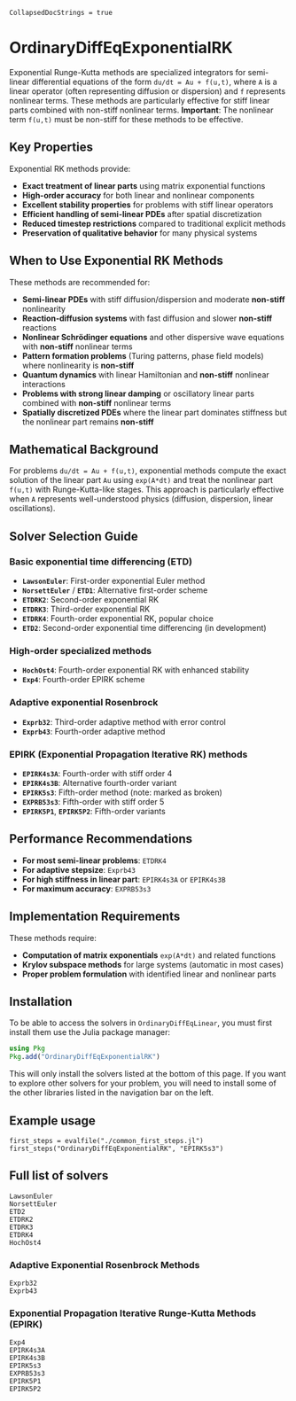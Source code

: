 ```@meta
CollapsedDocStrings = true
```

# OrdinaryDiffEqExponentialRK

Exponential Runge-Kutta methods are specialized integrators for semi-linear differential equations of the form `du/dt = Au + f(u,t)`, where `A` is a linear operator (often representing diffusion or dispersion) and `f` represents nonlinear terms. These methods are particularly effective for stiff linear parts combined with non-stiff nonlinear terms. **Important**: The nonlinear term `f(u,t)` must be non-stiff for these methods to be effective.

## Key Properties

Exponential RK methods provide:

  - **Exact treatment of linear parts** using matrix exponential functions
  - **High-order accuracy** for both linear and nonlinear components
  - **Excellent stability properties** for problems with stiff linear operators
  - **Efficient handling of semi-linear PDEs** after spatial discretization
  - **Reduced timestep restrictions** compared to traditional explicit methods
  - **Preservation of qualitative behavior** for many physical systems

## When to Use Exponential RK Methods

These methods are recommended for:

  - **Semi-linear PDEs** with stiff diffusion/dispersion and moderate **non-stiff** nonlinearity
  - **Reaction-diffusion systems** with fast diffusion and slower **non-stiff** reactions
  - **Nonlinear Schrödinger equations** and other dispersive wave equations with **non-stiff** nonlinear terms
  - **Pattern formation problems** (Turing patterns, phase field models) where nonlinearity is **non-stiff**
  - **Quantum dynamics** with linear Hamiltonian and **non-stiff** nonlinear interactions
  - **Problems with strong linear damping** or oscillatory linear parts combined with **non-stiff** nonlinear terms
  - **Spatially discretized PDEs** where the linear part dominates stiffness but the nonlinear part remains **non-stiff**

## Mathematical Background

For problems `du/dt = Au + f(u,t)`, exponential methods compute the exact solution of the linear part `Au` using `exp(A*dt)` and treat the nonlinear part `f(u,t)` with Runge-Kutta-like stages. This approach is particularly effective when `A` represents well-understood physics (diffusion, dispersion, linear oscillations).

## Solver Selection Guide

### Basic exponential time differencing (ETD)

  - **`LawsonEuler`**: First-order exponential Euler method
  - **`NorsettEuler`** / **`ETD1`**: Alternative first-order scheme
  - **`ETDRK2`**: Second-order exponential RK
  - **`ETDRK3`**: Third-order exponential RK
  - **`ETDRK4`**: Fourth-order exponential RK, popular choice
  - **`ETD2`**: Second-order exponential time differencing (in development)

### High-order specialized methods

  - **`HochOst4`**: Fourth-order exponential RK with enhanced stability
  - **`Exp4`**: Fourth-order EPIRK scheme

### Adaptive exponential Rosenbrock

  - **`Exprb32`**: Third-order adaptive method with error control
  - **`Exprb43`**: Fourth-order adaptive method

### EPIRK (Exponential Propagation Iterative RK) methods

  - **`EPIRK4s3A`**: Fourth-order with stiff order 4
  - **`EPIRK4s3B`**: Alternative fourth-order variant
  - **`EPIRK5s3`**: Fifth-order method (note: marked as broken)
  - **`EXPRB53s3`**: Fifth-order with stiff order 5
  - **`EPIRK5P1`**, **`EPIRK5P2`**: Fifth-order variants

## Performance Recommendations

  - **For most semi-linear problems**: `ETDRK4`
  - **For adaptive stepsize**: `Exprb43`
  - **For high stiffness in linear part**: `EPIRK4s3A` or `EPIRK4s3B`
  - **For maximum accuracy**: `EXPRB53s3`

## Implementation Requirements

These methods require:

  - **Computation of matrix exponentials** `exp(A*dt)` and related functions
  - **Krylov subspace methods** for large systems (automatic in most cases)
  - **Proper problem formulation** with identified linear and nonlinear parts

## Installation

To be able to access the solvers in `OrdinaryDiffEqLinear`, you must first install them use the Julia package manager:

```julia
using Pkg
Pkg.add("OrdinaryDiffEqExponentialRK")
```

This will only install the solvers listed at the bottom of this page.
If you want to explore other solvers for your problem,
you will need to install some of the other libraries listed in the navigation bar on the left.

## Example usage

```@eval
first_steps = evalfile("./common_first_steps.jl")
first_steps("OrdinaryDiffEqExponentialRK", "EPIRK5s3")
```

## Full list of solvers

```@docs; canonical=false
LawsonEuler
NorsettEuler
ETD2
ETDRK2
ETDRK3
ETDRK4
HochOst4
```

### Adaptive Exponential Rosenbrock Methods

```@docs
Exprb32
Exprb43
```

### Exponential Propagation Iterative Runge-Kutta Methods (EPIRK)

```@docs
Exp4
EPIRK4s3A
EPIRK4s3B
EPIRK5s3
EXPRB53s3
EPIRK5P1
EPIRK5P2
```
